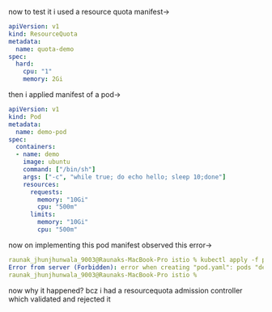 now to test it i used a resource quota manifest->

```yaml
apiVersion: v1
kind: ResourceQuota
metadata:
  name: quota-demo
spec:
  hard:
    cpu: "1"
    memory: 2Gi

```

then i applied manifest of a pod->


```yaml
apiVersion: v1
kind: Pod
metadata:
  name: demo-pod
spec:
  containers:
  - name: demo
    image: ubuntu
    command: ["/bin/sh"]
    args: ["-c", "while true; do echo hello; sleep 10;done"]
    resources:
      requests:
        memory: "10Gi"
        cpu: "500m"
      limits:
        memory: "10Gi"
        cpu: "500m"
```

now on implementing this pod manifest observed this error->

```yaml
raunak_jhunjhunwala_9003@Raunaks-MacBook-Pro istio % kubectl apply -f pod.yaml
Error from server (Forbidden): error when creating "pod.yaml": pods "demo-pod" is forbidden: exceeded quota: quota-demo, requested: memory=10Gi, used: memory=0, limited: memory=2Gi
raunak_jhunjhunwala_9003@Raunaks-MacBook-Pro istio % 
```

now why it happened?
bcz i had a resourcequota admission controller which validated and rejected it
